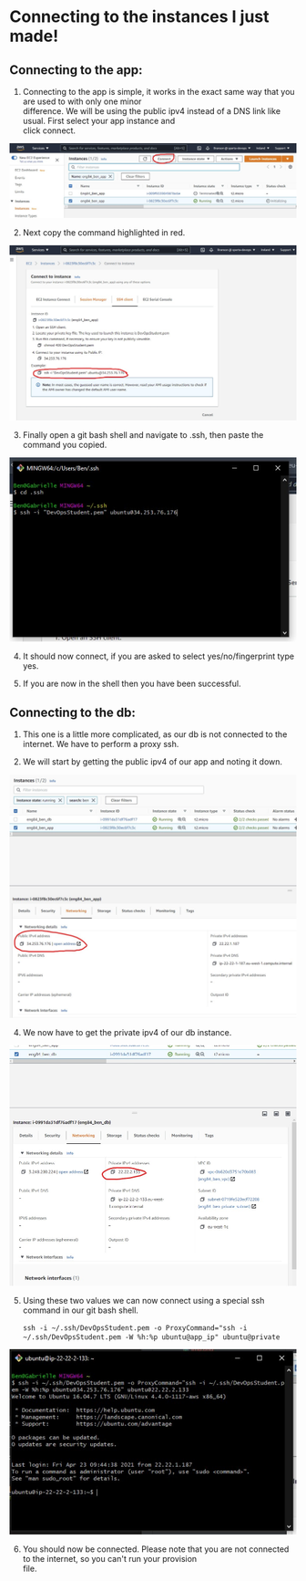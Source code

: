# Connecting to the instances I just made!  

## Connecting to the app:  
1. Connecting to the app is simple, it works in the exact same way that you are used to with only one minor  
   difference. We will be using the public ipv4 instead of a DNS link like usual. First select your app instance and  
   click connect.  
   

![placeholder](https://github.com/Benoniy/eng84_AWS/blob/main/02_connecting/images/connect-1.jpg)  


2. Next copy the command highlighted in red.  


![placeholder](https://github.com/Benoniy/eng84_AWS/blob/main/02_connecting/images/connect-2.jpg)  


3. Finally open a git bash shell and navigate to .ssh, then paste the command you copied.  


![placeholder](https://github.com/Benoniy/eng84_AWS/blob/main/02_connecting/images/connect-3.jpg)  


4. It should now connect, if you are asked to select yes/no/fingerprint type yes.  


5. If you are now in the shell then you have been successful.  



## Connecting to the db:  

1. This one is a little more complicated, as our db is not connected to the internet. We have to perform a proxy ssh.  


2. We will start by getting the public ipv4 of our app and noting it down.  


![placeholder](https://github.com/Benoniy/eng84_AWS/blob/main/02_connecting/images/connect-app-public.jpg)  


4. We now have to get the private ipv4 of our db instance.  


![placeholder](https://github.com/Benoniy/eng84_AWS/blob/main/02_connecting/images/connect-db-private.jpg)  


5. Using these two values we can now connect using a special ssh command in our git bash shell.  
   ```
   ssh -i ~/.ssh/DevOpsStudent.pem -o ProxyCommand="ssh -i ~/.ssh/DevOpsStudent.pem -W %h:%p ubuntu@app_ip" ubuntu@private
   ```


![placeholder](https://github.com/Benoniy/eng84_AWS/blob/main/02_connecting/images/connect-db-connect.jpg)  


6. You should now be connected. Please note that you are not connected to the internet, so you can't run your provision  
   file.

